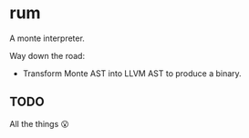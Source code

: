 rum
===

A monte interpreter.

Way down the road:
- Transform Monte AST into LLVM AST to produce a binary.


TODO
----

All the things  :open_mouth:

